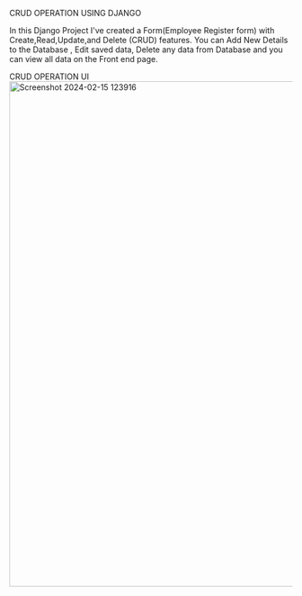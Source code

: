 CRUD OPERATION USING DJANGO


In this Django Project I've created a Form(Employee Register form) with Create,Read,Update,and Delete (CRUD) features. You can Add New Details to the Database , Edit saved data, Delete any data from Database and you can view all data on the Front end page.



CRUD OPERATION UI
<img width="898" alt="Screenshot 2024-02-15 123916" src="https://github.com/sh-vani/employee_manage_crud/assets/140081346/b8f21826-46a9-4359-90fc-d867709b8ae3">



